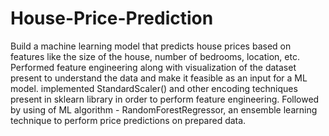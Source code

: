 # House-Price-Prediction
Build a machine learning model that predicts house prices based on features like the size of the house, number of bedrooms, location, etc. Performed feature engineering along with visualization of the dataset present to understand the data and make it feasible as an input for a ML model. implemented StandardScaler() and other encoding techniques present in sklearn library in order to perform feature engineering. Followed by using of ML algorithm - RandomForestRegressor, an ensemble learning technique to perform price predictions on prepared data.

